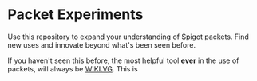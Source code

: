 # Packet Experiments
Use this repository to expand your understanding of Spigot packets. Find new uses and innovate beyond what's been seen before.

If you haven't seen this before, the most helpful tool **ever** in the use of packets, will always be [WIKI.VG](http://wiki.vg/Protocol). This is

